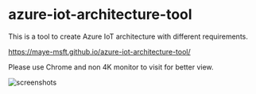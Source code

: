 # azure-iot-architecture-tool

This is a tool to create Azure IoT architecture with different requirements.

https://maye-msft.github.io/azure-iot-architecture-tool/

Please use Chrome and non 4K monitor to visit for better view.


![screenshots](img/screenshots.gif)